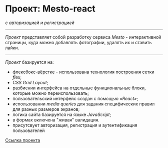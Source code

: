 
# Проект: Mesto-react 
*с авторизацией и регистрацией*

___

*Проект* представляет собой разработку сервиса *Mesto* - интерактивной страницы, куда можно добавлять фотографии, удалять их и ставить лайки.

___

*Проект* базируется на:

* флексбокс-вёрстке - использована технология построения сетки *flex*;
* *CSS Grid Layout*;
* разбиении интерфейса на отдельные функциональные блоки, которые можно переиспользовать;
* пользовательский интерфейс создан с помощью *«React»*;
* использовании *media queries* для задания специфических правил для разных размеров экранов;
* логика сайта базируется на языке *JavaScript*;
* в формах включена "живая" валидация.
* присутсвует авторизация, регистрация и аутентификация пользователей


[Ссылка проекта](https://ayu-galsan.github.io/react-mesto-auth/)